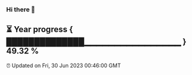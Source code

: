### Hi there 👋
⏳ Year progress { ██████████████▁▁▁▁▁▁▁▁▁▁▁▁▁▁▁▁ } 49.32 %
---
⏰ Updated on Fri, 30 Jun 2023 00:46:00 GMT

